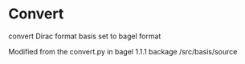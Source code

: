 # Convert
convert Dirac format basis set to bagel format

Modified from the convert.py in bagel 1.1.1 backage /src/basis/source
